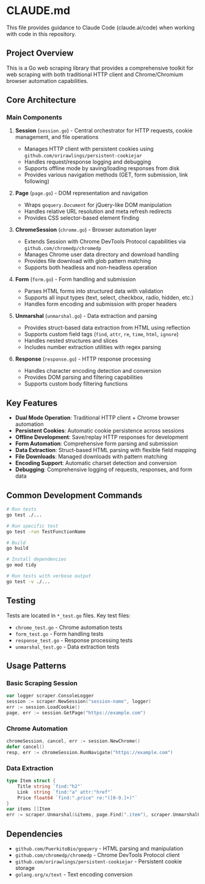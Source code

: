 # CLAUDE.md

This file provides guidance to Claude Code (claude.ai/code) when working with code in this repository.

## Project Overview

This is a Go web scraping library that provides a comprehensive toolkit for web scraping with both traditional HTTP client and Chrome/Chromium browser automation capabilities.

## Core Architecture

### Main Components

1. **Session** (`session.go`) - Central orchestrator for HTTP requests, cookie management, and file operations
   - Manages HTTP client with persistent cookies using `github.com/orirawlings/persistent-cookiejar`
   - Handles request/response logging and debugging
   - Supports offline mode by saving/loading responses from disk
   - Provides various navigation methods (GET, form submission, link following)

2. **Page** (`page.go`) - DOM representation and navigation
   - Wraps `goquery.Document` for jQuery-like DOM manipulation
   - Handles relative URL resolution and meta refresh redirects
   - Provides CSS selector-based element finding

3. **ChromeSession** (`chrome.go`) - Browser automation layer
   - Extends Session with Chrome DevTools Protocol capabilities via `github.com/chromedp/chromedp`
   - Manages Chrome user data directory and download handling
   - Provides file download with glob pattern matching
   - Supports both headless and non-headless operation

4. **Form** (`form.go`) - Form handling and submission
   - Parses HTML forms into structured data with validation
   - Supports all input types (text, select, checkbox, radio, hidden, etc.)
   - Handles form encoding and submission with proper headers

5. **Unmarshal** (`unmarshal.go`) - Data extraction and parsing
   - Provides struct-based data extraction from HTML using reflection
   - Supports custom field tags (`find`, `attr`, `re`, `time`, `html`, `ignore`)
   - Handles nested structures and slices
   - Includes number extraction utilities with regex parsing

6. **Response** (`response.go`) - HTTP response processing
   - Handles character encoding detection and conversion
   - Provides DOM parsing and filtering capabilities
   - Supports custom body filtering functions

## Key Features

- **Dual Mode Operation**: Traditional HTTP client + Chrome browser automation
- **Persistent Cookies**: Automatic cookie persistence across sessions
- **Offline Development**: Save/replay HTTP responses for development
- **Form Automation**: Comprehensive form parsing and submission
- **Data Extraction**: Struct-based HTML parsing with flexible field mapping
- **File Downloads**: Managed downloads with pattern matching
- **Encoding Support**: Automatic charset detection and conversion
- **Debugging**: Comprehensive logging of requests, responses, and form data

## Common Development Commands

```bash
# Run tests
go test ./...

# Run specific test
go test -run TestFunctionName

# Build
go build

# Install dependencies
go mod tidy

# Run tests with verbose output
go test -v ./...
```

## Testing

Tests are located in `*_test.go` files. Key test files:

- `chrome_test.go` - Chrome automation tests
- `form_test.go` - Form handling tests
- `response_test.go` - Response processing tests
- `unmarshal_test.go` - Data extraction tests

## Usage Patterns

### Basic Scraping Session

```go
var logger scraper.ConsoleLogger
session := scraper.NewSession("session-name", logger)
err := session.LoadCookie()
page, err := session.GetPage("https://example.com")
```

### Chrome Automation

```go
chromeSession, cancel, err := session.NewChrome()
defer cancel()
resp, err := chromeSession.RunNavigate("https://example.com")
```

### Data Extraction

```go
type Item struct {
    Title string `find:"h2"`
    Link  string `find:"a" attr:"href"`
    Price float64 `find:".price" re:"([0-9.]+)"`
}
var items []Item
err := scraper.Unmarshal(&items, page.Find(".item"), scraper.UnmarshalOption{})
```

## Dependencies

- `github.com/PuerkitoBio/goquery` - HTML parsing and manipulation
- `github.com/chromedp/chromedp` - Chrome DevTools Protocol client
- `github.com/orirawlings/persistent-cookiejar` - Persistent cookie storage
- `golang.org/x/text` - Text encoding conversion
